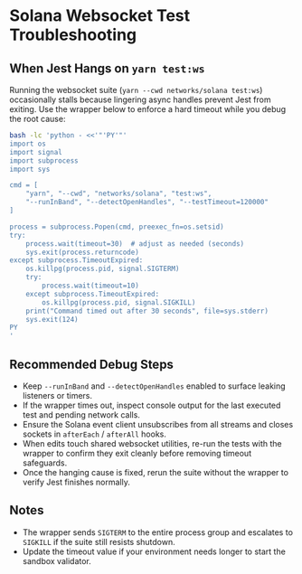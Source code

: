 # Solana Websocket Test Troubleshooting

## When Jest Hangs on `yarn test:ws`

Running the websocket suite (`yarn --cwd networks/solana test:ws`) occasionally stalls because lingering async handles prevent Jest from exiting. Use the wrapper below to enforce a hard timeout while you debug the root cause:

```bash
bash -lc 'python - <<'"'PY'"'
import os
import signal
import subprocess
import sys

cmd = [
    "yarn", "--cwd", "networks/solana", "test:ws",
    "--runInBand", "--detectOpenHandles", "--testTimeout=120000"
]

process = subprocess.Popen(cmd, preexec_fn=os.setsid)
try:
    process.wait(timeout=30)  # adjust as needed (seconds)
    sys.exit(process.returncode)
except subprocess.TimeoutExpired:
    os.killpg(process.pid, signal.SIGTERM)
    try:
        process.wait(timeout=10)
    except subprocess.TimeoutExpired:
        os.killpg(process.pid, signal.SIGKILL)
    print("Command timed out after 30 seconds", file=sys.stderr)
    sys.exit(124)
PY
'
```

## Recommended Debug Steps

- Keep `--runInBand` and `--detectOpenHandles` enabled to surface leaking listeners or timers.
- If the wrapper times out, inspect console output for the last executed test and pending network calls.
- Ensure the Solana event client unsubscribes from all streams and closes sockets in `afterEach` / `afterAll` hooks.
- When edits touch shared websocket utilities, re-run the tests with the wrapper to confirm they exit cleanly before removing timeout safeguards.
- Once the hanging cause is fixed, rerun the suite without the wrapper to verify Jest finishes normally.

## Notes

- The wrapper sends `SIGTERM` to the entire process group and escalates to `SIGKILL` if the suite still resists shutdown.
- Update the timeout value if your environment needs longer to start the sandbox validator.
